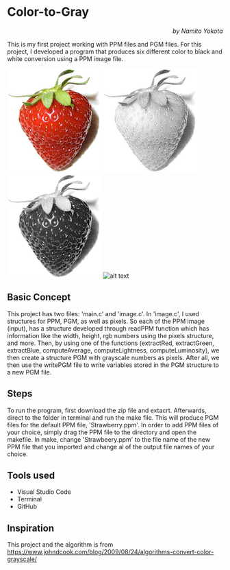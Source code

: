 # Color-to-Gray
*<p align="right">by Namito Yokota</p>*
This is my first project working with PPM files and PGM files. For this project, I developed a program that produces six different color to black and white conversion using a PPM image file.

![alt text](/Screenshots/Strawberry.png "Before")
![alt text](/Screenshots/Strawberry_Red.png "Before")
![alt text](/Screenshots/Strawberry_Green.png "Before")
![alt text](/Screenshots/StrawberryBlue.png "Before")

## Basic Concept
This project has two files: 'main.c' and 'image.c'. 
In 'image.c', I used structures for PPM, PGM, as well as pixels. So each of the PPM image (input), has a structure developed through readPPM function which has information like the width, height, rgb numbers using the pixels structure, and more. Then, by using one of the functions (extractRed, extractGreen, extractBlue, computeAverage, computeLightness, computeLuminosity), we then create a structure PGM with grayscale numbers as pixels. After all, we then use the writePGM file to write variables stored in the PGM structure to a new PGM file.

## Steps
To run the program, first download the zip file and extacrt. Afterwards, direct to the folder in terminal and run the make file. This will produce PGM files for the default PPM file, 'Strawberry.ppm'. In order to add PPM files of your choice, simply drag the PPM file to the directory and open the makefile. In make, change 'Strawbeery.ppm' to the file name of the new PPM file that you imported and change al of the output file names of your choice. 

## Tools used
  - Visual Studio Code
  - Terminal
  - GitHub

## Inspiration
This project and the algorithm is from https://www.johndcook.com/blog/2009/08/24/algorithms-convert-color-grayscale/